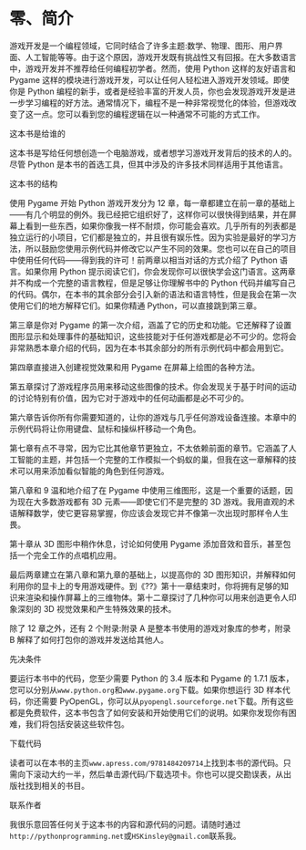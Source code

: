 # 零、简介

游戏开发是一个编程领域，它同时结合了许多主题:数学、物理、图形、用户界面、人工智能等等。由于这个原因，游戏开发既有挑战性又有回报。在大多数语言中，游戏开发并不推荐给任何编程初学者。然而，使用 Python 这样的友好语言和 Pygame 这样的模块进行游戏开发，可以让任何人轻松进入游戏开发领域。即使你是 Python 编程的新手，或者是经验丰富的开发人员，你也会发现游戏开发是进一步学习编程的好方法。通常情况下，编程不是一种非常视觉化的体验，但游戏改变了这一点。您可以看到您的编程逻辑在以一种通常不可能的方式工作。

这本书是给谁的

这本书是写给任何想创造一个电脑游戏，或者想学习游戏开发背后的技术的人的。尽管 Python 是本书的首选工具，但其中涉及的许多技术同样适用于其他语言。

这本书的结构

使用 Pygame 开始 Python 游戏开发分为 12 章，每一章都建立在前一章的基础上——有几个明显的例外。我已经把它组织好了，这样你可以很快得到结果，并在屏幕上看到一些东西，如果你像我一样不耐烦，你可能会喜欢。几乎所有的列表都是独立运行的小项目，它们都是独立的，并且很有娱乐性。因为实验是最好的学习方法，所以鼓励您使用示例代码并修改它以产生不同的效果。您也可以在自己的项目中使用任何代码——得到我的许可！前两章以相当对话的方式介绍了 Python 语言。如果你用 Python 提示阅读它们，你会发现你可以很快学会这门语言。这两章并不构成一个完整的语言教程，但是足够让你理解书中的 Python 代码并编写自己的代码。偶尔，在本书的其余部分会引入新的语法和语言特性，但是我会在第一次使用它们的地方解释它们。如果你精通 Python，可以直接跳到第三章。

第三章是你对 Pygame 的第一次介绍，涵盖了它的历史和功能。它还解释了设置图形显示和处理事件的基础知识，这些技能对于任何游戏都是必不可少的。您将会非常熟悉本章介绍的代码，因为在本书其余部分的所有示例代码中都会用到它。

第四章直接进入创建视觉效果和用 Pygame 在屏幕上绘图的各种方法。

第五章探讨了游戏程序员用来移动这些图像的技术。你会发现关于基于时间的运动的讨论特别有价值，因为它对于游戏中的任何动画都是必不可少的。

第六章告诉你所有你需要知道的，让你的游戏与几乎任何游戏设备连接。本章中的示例代码将让你用键盘、鼠标和操纵杆移动一个角色。

第七章有点不寻常，因为它比其他章节更独立，不太依赖前面的章节。它涵盖了人工智能的主题，并包括一个完整的工作模拟一个蚂蚁的巢，但我在这一章解释的技术可以用来添加看似智能的角色到任何游戏。

第八章和 9 温和地介绍了在 Pygame 中使用三维图形，这是一个重要的话题，因为现在大多数游戏都有 3D 元素——即使它们不是完整的 3D 游戏。我用直观的术语解释数学，使它更容易掌握，你应该会发现它并不像第一次出现时那样令人生畏。

第十章从 3D 图形中稍作休息，讨论如何使用 Pygame 添加音效和音乐，甚至包括一个完全工作的点唱机应用。

最后两章建立在第八章和第九章的基础上，以提高你的 3D 图形知识，并解释如何利用你的显卡上的专用游戏硬件。到《??》第十一章结束时，你将拥有足够的知识来渲染和操作屏幕上的三维物体。第十二章探讨了几种你可以用来创造更令人印象深刻的 3D 视觉效果和产生特殊效果的技术。

除了 12 章之外，还有 2 个附录:附录 A 是整本书使用的游戏对象库的参考，附录 B 解释了如何打包你的游戏并发送给其他人。

先决条件

要运行本书中的代码，您至少需要 Python 的 3.4 版本和 Pygame 的 1.7.1 版本，您可以分别从`www.python.org`和`www.pygame.org`下载。如果你想运行 3D 样本代码，你还需要 PyOpenGL，你可以从`pyopengl.sourceforge.net`下载。所有这些都是免费软件，这本书包含了如何安装和开始使用它们的说明。如果你发现你有困难，我们将包括安装这些软件包。

下载代码

读者可以在本书的主页`www.apress.com/9781484209714`上找到本书的源代码。只需向下滚动大约一半，然后单击源代码/下载选项卡。你也可以提交勘误表，从出版社找到相关的书目。

联系作者

我很乐意回答任何关于这本书的内容和源代码的问题。请随时通过`http://pythonprogramming.net`或`HSKinsley@gmail.com`联系我。